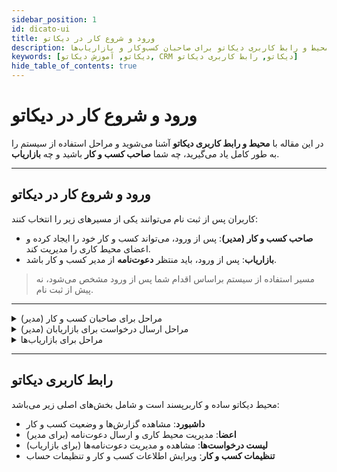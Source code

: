 ```yaml
---
sidebar_position: 1
id: dicato-ui
title: ورود و شروع کار در دیکاتو
description: آموزش کامل محیط و رابط کاربری دیکاتو برای صاحبان کسب‌وکار و بازاریاب‌ها
keywords: [دیکاتو, آموزش دیکاتو, CRM دیکاتو, رابط کاربری دیکاتو]
hide_table_of_contents: true
---
```


# ورود و شروع کار در دیکاتو

در این مقاله با **محیط و رابط کاربری دیکاتو** آشنا می‌شوید و مراحل استفاده از سیستم را به طور کامل یاد می‌گیرید، چه شما **صاحب کسب و کار** باشید و چه **بازاریاب**.

---

## ورود و شروع کار در دیکاتو

کاربران پس از ثبت نام می‌توانند یکی از مسیرهای زیر را انتخاب کنند:

- **صاحب کسب و کار (مدیر)**: پس از ورود، می‌تواند کسب و کار خود را ایجاد کرده و اعضای محیط کاری را مدیریت کند.  
- **بازاریاب**: پس از ورود، باید منتظر **دعوت‌نامه** از مدیر کسب و کار باشد.  

> مسیر استفاده از سیستم براساس اقدام شما پس از ورود مشخص می‌شود، نه پیش از ثبت نام.

---

<details>
<summary>مراحل برای صاحبان کسب و کار (مدیر)</summary>

## ایجاد کسب و کار

1. وارد بخش **ایجاد کسب و کار** شوید.  
<p align="center">
<img src="/img/chrome_nYsZS4bXO7.png" alt="نمایش رابط کاربری دیکاتو"/>
</p>
2. اطلاعات کسب و کار مانند **نام، نوع کسب و کار، تعداد افراد، استان و شهر** را وارد کنید.  
<p align="center">
<img src="/img/form-create-business.png" alt="فرم ایجاد کسب و کار"/>
</p>
3. پس از تایید اطلاعات، کسب و کار ایجاد و امکان **مدیریت کسب و کار و اعضای محیط کاری** فعال می‌شود.  
<p align="center">
<img src="/img/success-create-business.png" alt="فرم ایجاد کسب و کار موفق"/>
</p> 
</details>
<details>
<summary>مراحل ارسال درخواست برای بازاریابان (مدیر)</summary>

## مدیریت اعضا و ارسال دعوت‌نامه

مدیران می‌توانند بازاریاب‌ها را به محیط کاری خود دعوت کنند:

1. از منوی سمت راست وارد بخش **اعضا** شوید.
<p align="center">
<img src="/img/menu-right-memeber-select.png" alt="فرم ایجاد کسب و کار موفق"/>
</p> 

1. بر روی دکمه **افزودن عضو** کلیک کنید.  
<p align="center">
<img src="/img/btn-add-member.png" alt="فرم ایجاد کسب و کار موفق"/>
</p>

2. شماره همراه بازاریاب را وارد کرده و درخواست عضویت را ارسال کنید.  
<p align="center">
<img src="/img/modal-add-member.png" alt="فرم ایجاد کسب و کار موفق"/>
</p>
3. بازاریاب **دعوت‌نامه** را دریافت و می‌تواند آن را **پذیرفته یا لغو** کند.

</details>

<details>
<summary>مراحل برای بازاریاب‌ها</summary>

## مدیریت درخواست‌ها

بازاریاب‌ها پس از دریافت دعوت‌نامه، می‌توانند آن را مدیریت کنند:

1. از منوی بالا سمت چپ وارد بخش **لیست درخواست‌ها** شوید.  
<p align="center">
<img src="/img/requests-list.png" alt="فرم ایجاد کسب و کار موفق"/>
</p>
2. درخواست‌های دریافت شده نمایش داده می‌شوند.  
3. می‌توانید هر درخواست را **پذیرفته یا لغو** کنید تا به محیط کاری کسب و کار ملحق شوید یا رد شود.  

> نکته: تا زمانی که دعوت‌نامه پذیرفته نشود، بازاریاب به محیط کاری اضافه نمی‌شود.

</details>

---

## رابط کاربری دیکاتو

محیط دیکاتو ساده و کاربرپسند است و شامل بخش‌های اصلی زیر می‌باشد:

- **داشبورد**: مشاهده گزارش‌ها و وضعیت کسب و کار  
- **اعضا**: مدیریت محیط کاری و ارسال دعوت‌نامه (برای مدیر)  
- **لیست درخواست‌ها**: مشاهده و مدیریت دعوت‌نامه‌ها (برای بازاریاب)  
- **تنظیمات کسب و کار**: ویرایش اطلاعات کسب و کار و تنظیمات حساب
